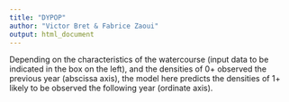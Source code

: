 ```yaml
---
title: "DYPOP"
author: "Victor Bret & Fabrice Zaoui"
output: html_document
---
```


Depending on the characteristics of the watercourse (input data to be indicated in the box on the left), and the densities of 0+ observed the previous year (abscissa axis), the model here predicts the densities of 1+ likely to be observed the following year (ordinate axis).
